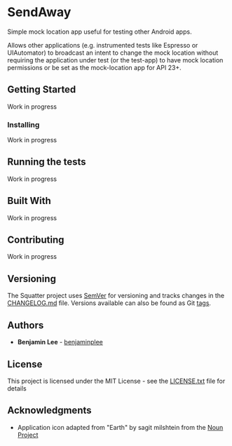 # SendAway

Simple mock location app useful for testing other Android apps.

Allows other applications (e.g. instrumented tests like Espresso or
UIAutomator) to broadcast an intent to change the mock location
without requiring the application under test (or the test-app) to have mock location permissions or be set as the mock-location app for API 23+.

## Getting Started

Work in progress

### Installing

Work in progress

## Running the tests

Work in progress

## Built With

Work in progress

## Contributing

Work in progress

## Versioning

The Squatter project uses [SemVer](http://semver.org/) for versioning and tracks changes in the [CHANGELOG.md](CHANGELOG.md) file. Versions available can also be found as Git [tags](https://github.com/benjaminplee/SendAway/tags). 

## Authors

* **Benjamin Lee** - [benjaminplee](https://github.com/benjaminplee)

## License

This project is licensed under the MIT License - see the
[LICENSE.txt](LICENSE.txt) file for details

## Acknowledgments

* Application icon adapted from "Earth" by sagit milshtein from the [Noun Project](https://thenounproject.com/term/earth/60978/)
